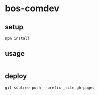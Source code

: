 # bos-comdev

## setup

```
npm install
```

## usage

```gulp
```

## deploy

```
git subtree push --prefix _site gh-pages
```
